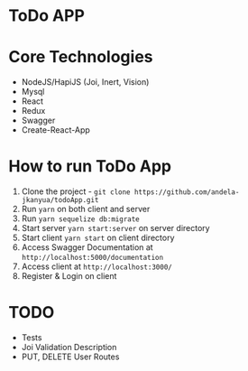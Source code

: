 # ToDo APP
# Core Technologies
- NodeJS/HapiJS (Joi, Inert, Vision)
- Mysql
- React
- Redux
- Swagger
- Create-React-App

# How to run ToDo App
1. Clone the project - `git clone https://github.com/andela-jkanyua/todoApp.git`
2. Run `yarn` on both client and server
3. Run `yarn sequelize db:migrate`
4. Start server `yarn start:server` on server directory
5. Start client `yarn start` on client directory
6. Access Swagger Documentation at `http://localhost:5000/documentation`
7. Access client at `http://localhost:3000/`
8. Register & Login on client

# TODO
- Tests
- Joi Validation Description
- PUT, DELETE User Routes

